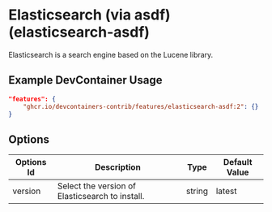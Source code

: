 
# Elasticsearch (via asdf) (elasticsearch-asdf)

Elasticsearch is a search engine based on the Lucene library.

## Example DevContainer Usage

```json
"features": {
    "ghcr.io/devcontainers-contrib/features/elasticsearch-asdf:2": {}
}
```

## Options

| Options Id | Description | Type | Default Value |
|-----|-----|-----|-----|
| version | Select the version of Elasticsearch to install. | string | latest |



